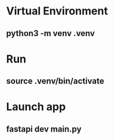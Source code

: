 

# Virtual Environment
## python3 -m venv .venv

# Run
## source .venv/bin/activate

# Launch app
## fastapi dev main.py
